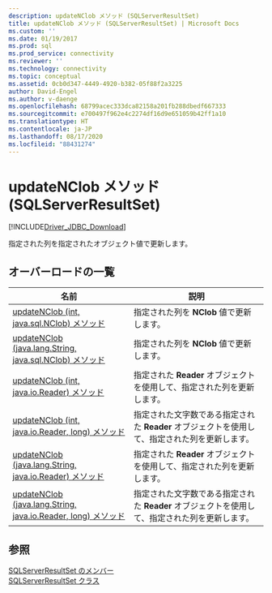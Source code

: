 ```yaml
---
description: updateNClob メソッド (SQLServerResultSet)
title: updateNClob メソッド (SQLServerResultSet) | Microsoft Docs
ms.custom: ''
ms.date: 01/19/2017
ms.prod: sql
ms.prod_service: connectivity
ms.reviewer: ''
ms.technology: connectivity
ms.topic: conceptual
ms.assetid: 0cb0d347-4449-4920-b382-05f88f2a3225
author: David-Engel
ms.author: v-daenge
ms.openlocfilehash: 68799acec333dca82158a201fb288dbedf667333
ms.sourcegitcommit: e700497f962e4c2274df16d9e651059b42ff1a10
ms.translationtype: HT
ms.contentlocale: ja-JP
ms.lasthandoff: 08/17/2020
ms.locfileid: "88431274"
---
```

# <a name="updatenclob-method-sqlserverresultset"></a>updateNClob メソッド (SQLServerResultSet)
[!INCLUDE[Driver_JDBC_Download](../../../includes/driver_jdbc_download.md)]

  指定された列を指定されたオブジェクト値で更新します。  
  
## <a name="overload-list"></a>オーバーロードの一覧  
  
|名前|説明|  
|----------|-----------------|  
|[updateNClob &#40;int, java.sql.NClob&#41; メソッド](../../../connect/jdbc/reference/updatenclob-method-int-java-sql-nclob.md)|指定された列を **NClob** 値で更新します。|  
|[updateNClob &#40;java.lang.String, java.sql.NClob&#41; メソッド](../../../connect/jdbc/reference/updatenclob-method-java-lang-string-java-sql-nclob.md)|指定された列を **NClob** 値で更新します。|  
|[updateNClob &#40;int, java.io.Reader&#41; メソッド](../../../connect/jdbc/reference/updatenclob-method-int-java-io-reader.md)|指定された **Reader** オブジェクトを使用して、指定された列を更新します。|  
|[updateNClob &#40;int, java.io.Reader, long&#41; メソッド](../../../connect/jdbc/reference/updatenclob-method-int-java-io-reader-long.md)|指定された文字数である指定された **Reader** オブジェクトを使用して、指定された列を更新します。|  
|[updateNClob &#40;java.lang.String, java.io.Reader&#41; メソッド](../../../connect/jdbc/reference/updatenclob-method-java-lang-string-java-io-reader.md)|指定された **Reader** オブジェクトを使用して、指定された列を更新します。|  
|[updateNClob &#40;java.lang.String, java.io.Reader, long&#41; メソッド](../../../connect/jdbc/reference/updatenclob-method-java-lang-string-java-io-reader-long.md)|指定された文字数である指定された **Reader** オブジェクトを使用して、指定された列を更新します。|  
  
## <a name="see-also"></a>参照  
 [SQLServerResultSet のメンバー](../../../connect/jdbc/reference/sqlserverresultset-members.md)   
 [SQLServerResultSet クラス](../../../connect/jdbc/reference/sqlserverresultset-class.md)  
  
  
